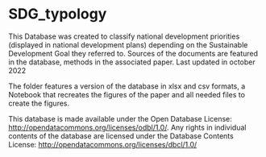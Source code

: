 # SDG_typology
This Database was created to classify national development priorities (displayed in national development plans) depending on the Sustainable Development Goal they referred to. 
Sources of the documents are featured in the database, methods in the associated paper. 
Last updated in october 2022

The folder features a version of the database in xlsx and csv formats, a Notebook that recreates the figures of the paper and all needed files to create the figures. 


This database is made available under the Open Database License: http://opendatacommons.org/licenses/odbl/1.0/. Any rights in individual contents of the database are licensed under the Database Contents License: http://opendatacommons.org/licenses/dbcl/1.0/
